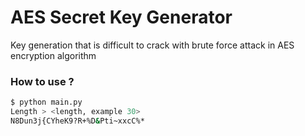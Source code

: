 # AES Secret Key Generator
Key generation that is difficult to crack with brute force attack in AES encryption algorithm

### How to use ?

```bash
$ python main.py
Length > <length, example 30>
N8Dun3j{CYheK9?R+%D&Pti~xxcC%*
```
